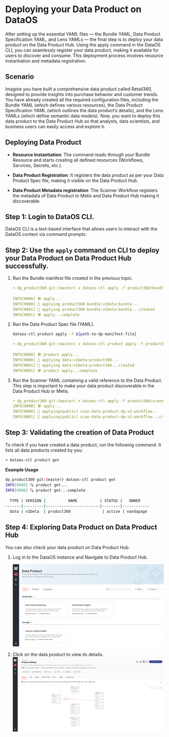 # Deploying your Data Product on DataOS

After setting up the essential YAML files — the Bundle YAML, Data Product Specification YAML, and Lens YAMLs — the final step is to deploy your data product on the Data Product Hub. Using the apply command in the DataOS CLI, you can seamlessly register your data product, making it available for users to discover and consume. This deployment process involves resource instantiation and metadata registration.

## Scenario
Imagine you have built a comprehensive data product called Retail360, designed to provide insights into purchase behavior and customer trends. You have already created all the required configuration files, including the Bundle YAML (which defines various resources), the Data Product Specification YAML (which outlines the data product’s details), and the Lens YAMLs (which define semantic data models). Now, you want to deploy this data product to the Data Product Hub so that analysts, data scientists, and business users can easily access and explore it.

## Deploying Data Product

- **Resource Instantiation**: The command reads through your Bundle Resource and starts creating all defined resources (Workflows, Services, Secrets, etc.).

- **Data Product Registration**: It registers the data product as per your Data Product Spec file, making it visible on the Data Product Hub.

- **Data Product Metadata registration**: The Scanner Workflow registers the metadata of Data Product to Metis and Data Product Hub making it discoverable.

## Step 1: Login to DataOS CLI.

DataOS CLI is a text-based interface that allows users to interact with the DataOS context via command prompts.

## Step 2: Use the `apply` command on CLI to deploy your Data Product on Data Product Hub successfully.

1. Run the Bundle manifest file created in the previous topic.
    
    ```yaml
    ➜ dp_product360 git:(master) ✗ dataos-ctl apply -f product360/bundle/bundle.yml 
    
    INFO[0000] 🛠 apply...                                   
    INFO[0000] 🔧 applying product360-bundle:v1beta:bundle... 
    INFO[0001] 🔧 applying product360-bundle:v1beta:bundle...created 
    INFO[0001] 🛠 apply...complete 
    ```
    
2. Run the Data Product Spec file (YAML).
    
    ```bash
    dataos-ctl product apply -f ${path-to-dp-manifest-file}
    ```
    
    ```yaml
    ➜ dp_product360 git:(master) ✗ dataos-ctl product apply -f product360/data_product_spec.yml
     
    INFO[0000] 🛠 product apply...                           
    INFO[0000] 🔧 applying data:v1beta:product360...          
    INFO[0001] 🔧 applying data:v1beta:product360...created   
    INFO[0001] 🛠 product apply...complete 
    ```
    
3. Run the Scanner YAML containing a valid reference to the Data Product. This step is important to make your data  product discoverable in the Data Product Hub or Metis.
    
    ```yaml
    ➜ dp_product360 git:(master) ✗ dataos-ctl apply -f product360/scanner.yml 
    INFO[0000] 🛠 apply...                                   
    INFO[0000] 🔧 applying(public) scan-data-product-dp:v1:workflow... 
    INFO[0001] 🔧 applying(public) scan-data-product-dp:v1:workflow...created
    ```
    

## Step 3: Validating the creation of Data Product

To check if you have created a data product, run the following command. It lists all data products created by you:

```bash
➜ dataos-ctl product get
```

**Example Usage**

```bash
dp_product360 git:(master) dataos-ctl product get
INFO[0000] 🔍 product get...                             
INFO[0000] 🔍 product get...complete                     

  TYPE | VERSION |          NAME          | STATUS |   OWNER    
-------|---------|------------------------|--------|------------
  data | v1beta  | product360              | active | nandapage  
```

## Step 4: Exploring Data Product on Data Product Hub

You can also check your data product on Data Product Hub.

1. Log in to the DataOS instance and Navigate to Data Product Hub.
    
    ![dp_on_dph.png](/learn/dp_developer_learn_track/deploy_dp_cli/product360.png)
    
2. Click on the data product to view its details.
    ![dp_on_dph.png](/learn/dp_developer_learn_track/deploy_dp_cli/product360_details.png)